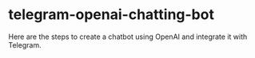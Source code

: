 # telegram-openai-chatting-bot
Here are the steps to create a chatbot using OpenAI and integrate it with Telegram.
